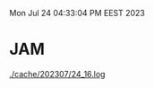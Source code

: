 Mon Jul 24 04:33:04 PM EEST 2023
# JAM
<a href='./cache/202307/24_16.log'>./cache/202307/24_16.log</a>
